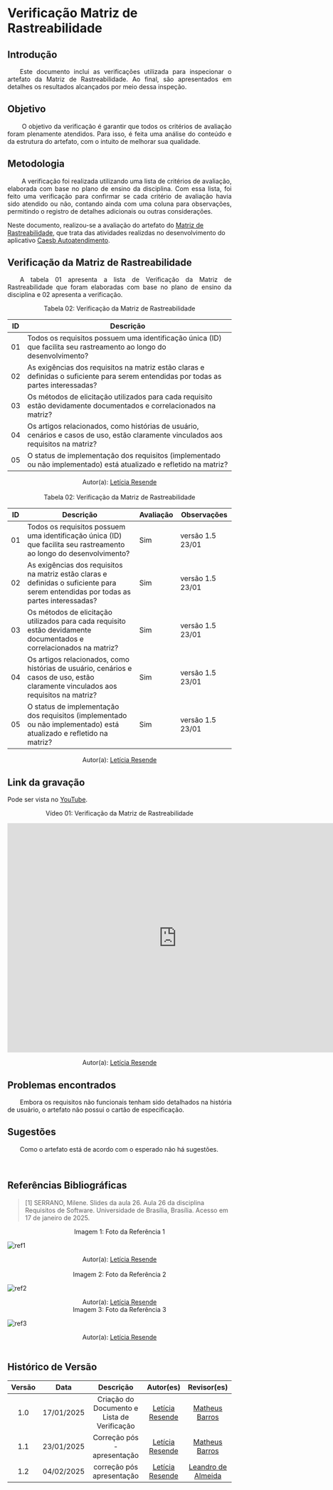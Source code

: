 # Verificação Matriz de Rastreabilidade

## Introdução

<p align="justify">
&emsp;&emsp;Este documento inclui as verificações utilizada para inspecionar o artefato da Matriz de Rastreabilidade. Ao final, são apresentados em detalhes os resultados alcançados por meio dessa inspeção.
</p>

## Objetivo

<p align="justify">
&emsp;&emsp; O objetivo da verificação é garantir que todos os critérios de avaliação foram plenamente atendidos. Para isso, é feita uma análise do conteúdo e da estrutura do artefato, com o intuito de melhorar sua qualidade.
</p>

## Metodologia

<p align="justify">
&emsp;&emsp; A verificação foi realizada utilizando uma lista de critérios de avaliação, elaborada com base no plano de ensino da disciplina. Com essa lista, foi feito uma verificação para confirmar se cada critério de avaliação havia sido atendido ou não, contando ainda com uma coluna para observações, permitindo o registro de detalhes adicionais ou outras considerações.

Neste documento, realizou-se a avaliação do artefato do <a href="https://requisitos-de-software.github.io/2024.2-CAESB-Autoatendimento/pos_rastreabilidade/matriz/">Matriz de Rastreabilidade</a>, que trata das atividades realizdas no desenvolvimento do aplicativo <a href="https://github.com/Requisitos-de-Software/2024.2-CAESB-Autoatendimento">Caesb Autoatendimento</a>.

</p>

## Verificação da Matriz de Rastreabilidade

<p align="justify">
&emsp;&emsp;A tabela 01 apresenta a lista de  Verificação da Matriz de Rastreabilidade que foram elaboradas com base no plano de ensino da disciplina e 02 apresenta a verificação.
</p>

<center>Tabela 02: Verificação da Matriz de Rastreabilidade</center>

| **ID** | **Descrição**                                              | 
| ------ | ---------------------------------------------------------- | 
| 01     | Todos os requisitos possuem uma identificação única (ID) que facilita seu rastreamento ao longo do desenvolvimento?| 
| 02     |  As exigências dos requisitos na matriz estão claras e definidas o suficiente para serem entendidas por todas as partes interessadas?  |  
| 03     |  Os métodos de elicitação utilizados para cada requisito estão devidamente documentados e correlacionados na matriz?  |        
| 04     |  Os artigos relacionados, como histórias de usuário, cenários e casos de uso, estão claramente vinculados aos requisitos na matriz?  |           
| 05     | O status de implementação dos requisitos (implementado ou não implementado) está atualizado e refletido na matriz?   |     

<center>
</p>Autor(a): <a href="https://github.com/LeticiaResende23" target = "_blank">Letícia Resende</a>
</center>

<br>

<center>Tabela 02: Verificação da Matriz de Rastreabilidade</center>

| **ID** | **Descrição**                                              | **Avaliação** |  **Observações**   |
| ------ | ---------------------------------------------------------- | ------------- | ------------ | 
| 01     | Todos os requisitos possuem uma identificação única (ID) que facilita seu rastreamento ao longo do desenvolvimento?|  Sim  | versão 1.5 23/01 |
| 02     | As exigências dos requisitos na matriz estão claras e definidas o suficiente para serem entendidas por todas as partes interessadas?    | Sim | versão 1.5 23/01 |
| 03     | Os métodos de elicitação utilizados para cada requisito estão devidamente documentados e correlacionados na matriz?  |     Sim      |  versão 1.5 23/01 |
| 04     | Os artigos relacionados, como histórias de usuário, cenários e casos de uso, estão claramente vinculados aos requisitos na matriz?  |  Sim  | versão 1.5 23/01 |
| 05     | O status de implementação dos requisitos (implementado ou não implementado) está atualizado e refletido na matriz?   | Sim  |  versão 1.5 23/01 |

<center>
</p>Autor(a): <a href="https://github.com/LeticiaResende23" target = "_blank">Letícia Resende</a>
</center>

## Link da gravação

Pode ser vista no [YouTube]().</p>

<center>
    <p>Vídeo 01: Verificação da Matriz de Rastreabilidade</p>
    <iframe width="760" height="515" src="https://www.youtube.com/embed/L9O847938As?si=Q4-cLrbZIx0Fcfqh" title="YouTube video player" frameborder="0" allow="accelerometer; autoplay; clipboard-write; encrypted-media; gyroscope; picture-in-picture; web-share" referrerpolicy="strict-origin-when-cross-origin" allowfullscreen></iframe>
</p>Autor(a): <a href="https://github.com/LeticiaResende23" target = "_blank">Letícia Resende</a>
</center>

## Problemas encontrados

<p align="justify">&emsp;&emsp;Embora os requisitos não funcionais tenham sido detalhados na história de usuário, o artefato não possui o cartão de especificação.</p>

## Sugestões

<p align="justify">&emsp;&emsp;Como o artefato está de acordo com o esperado não há sugestões.</p>

<br>

## Referências Bibliográficas

><p id="1">[1] SERRANO, Milene. Slides da aula 26. Aula 26 da disciplina Requisitos de Software. Universidade de Brasília, Brasília. Acesso em 17 de janeiro de 2025.</p>

<center><figcaption>Imagem 1: Foto da Referência 1</figcaption></center>
 
![ref1](https://github.com/user-attachments/assets/9a616b06-f941-4ecf-ad34-c9453c360749)

 <center>
</p>Autor(a): <a href="https://github.com/LeticiaResende23" target = "_blank">Letícia Resende</a>
</center>

<br>
 
<center><figcaption>Imagem 2: Foto da Referência 2</figcaption></center>

![ref2](https://github.com/user-attachments/assets/e988b80f-416b-4fca-a55b-14f015abbd5f)

 <center>
</p>Autor(a): <a href="https://github.com/LeticiaResende23" target = "_blank">Letícia Resende</a>
</center>

<center><figcaption>Imagem 3: Foto da Referência 3</figcaption></center>

![ref3](https://github.com/user-attachments/assets/e2e06ae1-b188-4284-8b48-7cc679cf441b)

 <center>
</p>Autor(a): <a href="https://github.com/LeticiaResende23" target = "_blank">Letícia Resende</a>
</center>

<br>

## Histórico de Versão

| Versão |    Data    |                  Descrição                  |                       Autor(es)                        |                        Revisor(es)                         |
| :----: | :--------: | :-----------------------------------------: | :------------------------------------------------: | :----------------------------------------------------: |
|  1.0   | 17/01/2025 | Criação do Documento e Lista de Verificação | [Letícia Resende](https://github.com/LeticiaResende23)| [Matheus Barros](https://github.com/Ninja-Haiyai) |
|  1.1   | 23/01/2025 | Correção pós - apresentação | [Letícia Resende](https://github.com/LeticiaResende23)| [Matheus Barros](https://github.com/Ninja-Haiyai) |
|  1.2   | 04/02/2025 | correção pós apresentação| [Letícia Resende](https://github.com/LeticiaResende23) | [Leandro de Almeida](https://github.com/leomitx10) |
